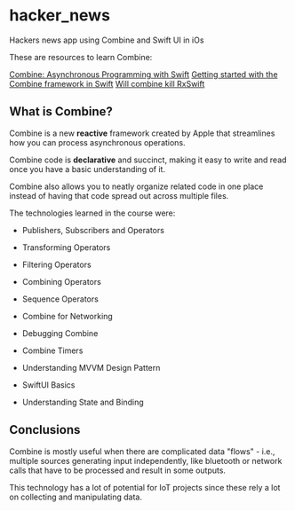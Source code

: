 # hacker_news
Hackers news app using Combine and Swift UI in iOs

These are resources to learn Combine:

[Combine: Asynchronous Programming with Swift](https://www.raywenderlich.com/books/combine-asynchronous-programming-with-swift)
[Getting started with the Combine framework in Swift](https://www.avanderlee.com/swift/combine/)
[Will combine kill RxSwift](https://medium.com/@M0rtyMerr/will-combine-kill-rxswift-64780a150d89)


## What is Combine?

Combine is a new  **reactive**  framework created by Apple that streamlines how you can process asynchronous operations.

Combine code is  **declarative**  and succinct, making it easy to write and read once you have a basic understanding of it.

Combine also allows you to neatly organize related code in one place instead of having that code spread out across multiple files.

The technologies learned in the course were:

-   Publishers, Subscribers and Operators
    
-   Transforming Operators
    
-   Filtering Operators
    
-   Combining Operators
    
-   Sequence Operators
    
-   Combine for Networking
    
-   Debugging Combine
    
-   Combine Timers
        
-   Understanding MVVM Design Pattern
    
-   SwiftUI Basics
    
-   Understanding State and Binding


## Conclusions
Combine is mostly useful when there are complicated data "flows" - i.e., multiple sources generating input independently, like bluetooth or network calls that have to be processed and result in some outputs.

This technology has a lot of potential for IoT projects since these rely a lot on collecting and manipulating data.





